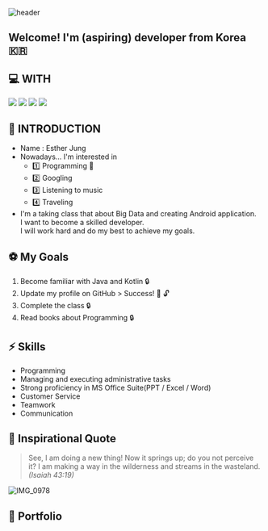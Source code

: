 ![header](https://capsule-render.vercel.app/api?type=venom&height=200&text=Hello,%20World!-nl-%20Yes,%20I%20am%20Esther!&fontSize=55&color=random,100:b678c4&stroke=b678c4&fontAlign=25)

Welcome! I'm (aspiring) developer from Korea :kr:
------------

:computer: WITH
------------
<div align=l>
  <img src="https://img.shields.io/badge/Java-FF0000?style=for-the-badge&logo=Java&logoColor=white">
  <img src="https://img.shields.io/badge/Kotlin-7F52FF?style=for-the-badge&logo=kotlin&logoColor=white">
  <img src="https://img.shields.io/badge/Git-F05032?style=for-the-badge&logo=git&logoColor=white">
  <img src="https://img.shields.io/badge/GitHub-181717?style=for-the-badge&logo=GitHub&logoColor=white">

:raising_hand: INTRODUCTION
------------
* Name : Esther Jung
* Nowadays... I'm interested in
  - :one: Programming :star2:
  - :two: Googling
  - :three: Listening to music
  - :four: Traveling
* I'm a taking class that about Big Data and creating Android application.<br/>I want to become a skilled developer.<br/>I will work hard and do my best to achieve my goals. 

:soccer: My Goals
--------
1. Become familiar with Java and Kotlin :lock:
2. Update my profile on GitHub > Success! :key: :unlock:
3. Complete the class :lock:
4. Read books about Programming :lock:

:zap: Skills
------
- Programming
- Managing and executing administrative tasks
- Strong proficiency in MS Office Suite(PPT / Excel / Word)
- Customer Service
- Teamwork
- Communication

:green_heart: Inspirational Quote
-------------------
> See, I am doing a new thing! Now it springs up; do you not perceive it? I am making a way in the wilderness and streams in the wasteland.<br/>_(Isaiah 43:19)_

![IMG_0978](https://github.com/EstherOVO/EstherOVO/assets/159098602/f900309c-14dc-4e5a-9c3d-10a64ec0525f)

:movie_camera: Portfolio
----------
